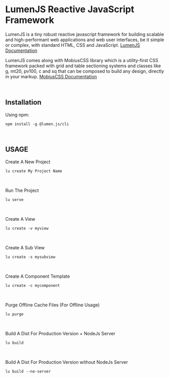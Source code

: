 # LumenJS Reactive JavaScript Framework

LumenJS is a tiny robust reactive javascript framework for building scalable and high-performant web applications and web user interfaces, be it simple or complex, with standard HTML, CSS and JavaScript.
<a href="https://lumen.bea.com.lb/" target="_blank">LumenJS Documentation</a>



LumenJS comes along with MobiusCSS library which is a utility-first CSS framework packed with grid and table sectioning systems and classes like g, mt20, pv100, c and sq that can be composed to build any design, directly in your markup.
<a href="https://mobius.bea.com.lb/" target="_blank">MobiusCSS Documentation</a>

&nbsp;

## Installation
Using npm:
```
npm install -g @lumen.js/cli
```

&nbsp;

## USAGE
Create A New Project
```
lu create My Project Name
```

&nbsp;

Run The Project
```
lu serve
```

&nbsp;

Create A View
```
lu create -v myview
```

&nbsp;

Create A Sub View
```
lu create -s mysubview
```

&nbsp;

Create A Component Template
```
lu create -c mycomponent
```

&nbsp;

Purge Offline Cache Files (For Offline Usage)
```
lu purge
```

&nbsp;

Build A Dist For Production Version + NodeJs Server
```
lu build
```

&nbsp;

Build A Dist For Production Version without NodeJs Server
```
lu build --no-server
```

